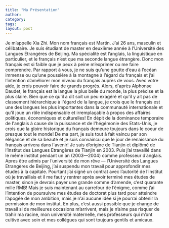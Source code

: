 ```yaml
---
title: "Ma Présentation"
author:
category: 
tags: 
layout: post
---
```

Je m’appelle Xia Zhi. Mon nom français est Martin. J’ai 26 ans, masculin et célibataire. Je suis étudiant de master en deuxième année à l’Université des Langues Etrangères de Beijing. Ma spécialité est l’anglais, la linguistique en particulier, et le français n’est que ma seconde langue étrangère. Donc mon français est si faible que je peux à peine m’exprimer ou me faire comprendre. Par rapport à vous, je ne suis qu’une goutte d’eau à l’océan immense ou qu’une poussière à la montagne à l’égard du français et j’ai l’intention d’améliorer mon niveau du français auprès de vous. Avec votre aide, je crois pouvoir faire de grands progrès.
Alors, d'après Alphonse Daudet, le français est la langue la plus belle du monde, la plus précise et la plus claire. Bien que ce qu'il a dit soit un peu exagéré et qu'il y ait pas de classement hiérarchique à l'égard de la langue, je crois que le français est une des langues les plus importantes dans la communauté internationale et qu'il joue un rôle indispensable et irremplaçable à propos des affaires politiques, économiques et culturelles! En dépit de la dominance temporaire de l'anglais à cause de la puissance et de l'hégémonie des Etats-Unis, je crois que la gloire historique du français demeure toujours dans le coeur de presque tout le monde! De ma part, je suis tout à fait vaincu par son élégance et de sa beauté et je suis convaincu que le jour de renaissance du français arrivera dans l'avenir!
Je suis d’origine de Tianjin et diplômé de l’Institut des Langues Etrangères de Tianjin en 2003. Puis j’ai travaillé dans le même institut pendant un an (2003—2004) comme professeur d’anglais. Apres être admis par l’université de mon rêve — l’Université des Langues Etrangères de Beijing, j’ai suspendu mon travail pour approfondir mes études à la capitale. Pourtant j’ai signé un contrat avec l’autorité de l’institut où je travaillais et il me faut y rentrer après avoir terminé mes études de master, sinon je devrais payer une grande somme d’amende, c’est quarante mille RMB! Mais je suis maintenant au carrefour de l’énigme, comme j’ai l’intention de poursuivre mes études de doctorat plus tard pour atteindre l’apogée de mon ambition, mais je n’ai aucune idée si je pourrai obtenir la permission de mon institut. En plus, c’est aussi possible que je change de travail si de meilleures occasions m’arrivent, mais je n’aime pas risquer de trahir ma racine, mon université maternelle, mes professeurs qui m’ont cultivé avec soin et mes collègues qui sont toujours gentils et amicaux.


